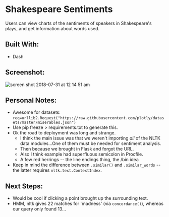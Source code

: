 # Shakespeare Sentiments
Users can view charts of the sentiments of speakers in Shakespeare's plays, and get information about words used.

## Built With:
- Dash

## Screenshot:
![screen shot 2018-07-31 at 12 14 51 am](https://user-images.githubusercontent.com/29472568/43439064-e94b6f04-9456-11e8-9143-da24fbd040e0.png)

## Personal Notes:
- Awesome for datasets: `req=urllib2.Request("https://raw.githubusercontent.com/plotly/datasets/master/miserables.json")`
- Use pip freeze > requirements.txt to generate this.
- Ok the road to deployment was long and strange.
  - I think the main issue was that we weren't importing *all* of the NLTK data modules...One of them must be needed for sentiment analysis.
  - Then because we brought in Flask and forgot the URL.
  - Also I think example had superfluous semicolon in Procfile.
  - A few red herrings -- the line endings thing, the /bin idea
- Keep in mind the difference between `.similar()` and `.similar_words` -- the latter requires `nltk.text.ContextIndex`.
## Next Steps:
- Would be cool if clicking a point brought up the surrounding text.
- HMM, nltk gives 22 matches for 'madness' (via `concordance()`), whereas our query only found 13...
